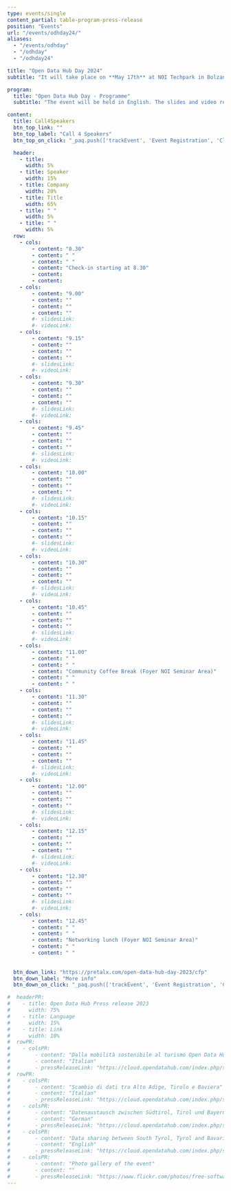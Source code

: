 ```yaml
---
type: events/single
content_partial: table-program-press-release
position: "Events"
url: "/events/odhday24/"
aliases:
  - "/events/odhday"
  - "/odhday"
  - "/odhday24"

title: "Open Data Hub Day 2024"
subtitle: "It will take place on **May 17th** at NOI Techpark in Bolzano/Bozen, Italy. The fourth edition of the Open Data Hub Day will be about best practices to help understand and get the most out of the world of data. Open Data is an increasingly important subject for those who work in business and research. We will dive into it with several **experts** and representatives from **leading companies** along with NOI’s scientific partners."

program:
  title: "Open Data Hub Day - Programme"
  subtitle: "The event will be held in English. The slides and video recordings of the Open Data Hub Day will be pudlished online after the event."

content:
  title: Call4Speakers
  btn_top_link: ""
  btn_top_label: "Call 4 Speakers"
  btn_top_on_click: "_paq.push(['trackEvent', 'Event Registration', 'Click', 'Open Data Hub Day']);"

  header:
    - title: 
      width: 5%
    - title: Speaker
      width: 15%
    - title: Company
      width: 20%
    - title: Title
      width: 65%
    - title: " "
      width: 5%
    - title: " "
      width: 5%  
  row:
    - cols:
        - content: "8.30"
        - content: " "
        - content: " "
        - content: "Check-in starting at 8.30"
        - content:
        - content:
    - cols:
        - content: "9.00"
        - content: ""
        - content: ""
        - content: ""
        #- slidesLink: 
        #- videoLink: 
    - cols:
        - content: "9.15"
        - content: ""
        - content: ""
        - content: ""
        #- slidesLink: 
        #- videoLink:
    - cols:
        - content: "9.30"
        - content: ""
        - content: ""
        - content: ""
        #- slidesLink: 
        #- videoLink:
    - cols:
        - content: "9.45"
        - content: ""
        - content: ""
        - content: ""
        #- slidesLink: 
        #- videoLink:
    - cols:
        - content: "10.00"
        - content: ""
        - content: ""
        - content: ""
        #- slidesLink: 
        #- videoLink:
    - cols:
        - content: "10.15"
        - content: ""
        - content: ""
        - content: ""
        #- slidesLink: 
        #- videoLink:
    - cols:
        - content: "10.30"
        - content: ""
        - content: ""
        - content: ""
        #- slidesLink: 
        #- videoLink:
    - cols:
        - content: "10.45"
        - content: ""
        - content: ""
        - content: ""
        #- slidesLink: 
        #- videoLink:
    - cols:
        - content: "11.00"
        - content: " "
        - content: " "
        - content: "Community Coffee Break (Foyer NOI Seminar Area)"
        - content: " "
        - content: " "
    - cols:
        - content: "11.30"
        - content: ""
        - content: ""
        - content: ""
        #- slidesLink: 
        #- videoLink:
    - cols:
        - content: "11.45"
        - content: ""
        - content: ""
        - content: ""
        #- slidesLink: 
        #- videoLink:
    - cols:
        - content: "12.00"
        - content: ""
        - content: ""
        - content: ""
        #- slidesLink: 
        #- videoLink:
    - cols:
        - content: "12.15"
        - content: ""
        - content: ""
        - content: ""
        #- slidesLink: 
        #- videoLink:
    - cols:
        - content: "12.30"
        - content: ""
        - content: ""
        - content: ""
        #- slidesLink: 
        #- videoLink:
    - cols:
        - content: "12.45"
        - content: " "
        - content: " "
        - content: "Networking lunch (Foyer NOI Seminar Area)"
        - content: " "
        - content: " "
 
    
  btn_down_link: "https://pretalx.com/open-data-hub-day-2023/cfp"
  btn_down_label: "More info"
  btn_down_on_click: "_paq.push(['trackEvent', 'Event Registration', 'Click', 'Open Data Hub Day']);"

#  headerPR:
#    - title: Open Data Hub Press release 2023
#      width: 75%
#    - title: Language
#      width: 15%
#    - title: Link
#      width: 10% 
#  rowPR:
#    - colsPR:
#        - content: "Dalla mobilità sostenibile al turismo Open Data Hub connette l’Europa grazie ai dati"
#        - content: "Italian"
#        - pressReleaseLink: "https://cloud.opendatahub.com/index.php/s/HNFT7ikkRRaAAEc"
#  rowPR:
#    - colsPR:
#        - content: "Scambio di dati tra Alto Adige, Tirolo e Baviera"
#        - content: "Italian"
#        - pressReleaseLink: "https://cloud.opendatahub.com/index.php/s/H4Q5rz6GJBgKtgx"
#    - colsPR:
#        - content: "Datenaustausch zwischen Südtirol, Tirol und Bayern"
#        - content: "German"
#        - pressReleaseLink: "https://cloud.opendatahub.com/index.php/s/oeMdAWx7ZHk7Hxx"
#    - colsPR:
#        - content: "Data sharing between South Tyrol, Tyrol and Bavaria"
#        - content: "English"
#        - pressReleaseLink: "https://cloud.opendatahub.com/index.php/s/Z2FaWqzMmSebA9z"
#    - colsPR:
#        - content: "Photo gallery of the event"
#        - content: ""
#        - pressReleaseLink: "https://www.flickr.com/photos/free-software-center/albums/72177720308554220"
---
```

